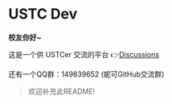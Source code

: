 # USTC Dev

**校友你好~**

这是一个供 USTCer 交流的平台  👉[Discussions](https://github.com/USTCdev/.github/discussions)

还有一个QQ群：149839652 (妮可GitHub交流群)

> 欢迎补充此README!
